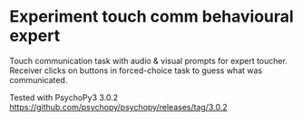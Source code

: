 # Experiment touch comm behavioural expert

Touch communication task with audio & visual prompts for expert toucher. Receiver clicks on buttons in forced-choice task to guess what was communicated.

Tested with PsychoPy3 3.0.2
https://github.com/psychopy/psychopy/releases/tag/3.0.2